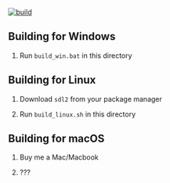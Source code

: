 [![build](https://github.com/jasonliang-dev/something-cool/actions/workflows/build.yml/badge.svg)](https://github.com/jasonliang-dev/something-cool/actions/workflows/build.yml)

## Building for Windows

1. Run `build_win.bat` in this directory

## Building for Linux

1. Download `sdl2` from your package manager

1. Run `build_linux.sh` in this directory

## Building for macOS

1. Buy me a Mac/Macbook

1. ???
